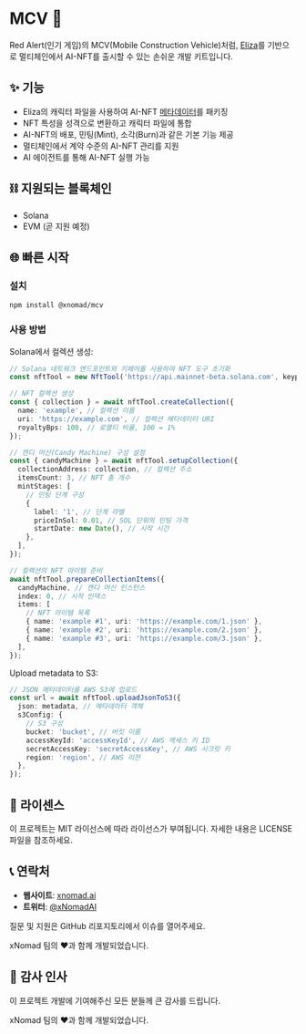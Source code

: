 # MCV 🚀

Red Alert(인기 게임)의 MCV(Mobile Construction Vehicle)처럼, [Eliza](https://github.com/elizaOS/eliza)를 기반으로 멀티체인에서 AI-NFT를 출시할 수 있는 손쉬운 개발 키트입니다.

## ✨ 기능

- Eliza의 캐릭터 파일을 사용하여 AI-NFT [메타데이터](https://docs.xnomad.ai/ai-nft-metadata)를 패키징
- NFT 특성을 성격으로 변환하고 캐릭터 파일에 통합
- AI-NFT의 배포, 민팅(Mint), 소각(Burn)과 같은 기본 기능 제공
- 멀티체인에서 계약 수준의 AI-NFT 관리를 지원
- AI 에이전트를 통해 AI-NFT 실행 가능

## ⛓️ 지원되는 블록체인

- Solana
- EVM (곧 지원 예정)

## 🌐 빠른 시작

### 설치

```
npm install @xnomad/mcv
```

### 사용 방법

Solana에서 컬렉션 생성:

```typescript
// Solana 네트워크 엔드포인트와 키페어를 사용하여 NFT 도구 초기화
const nftTool = new NftTool('https://api.mainnet-beta.solana.com', keypair);

// NFT 컬렉션 생성
const { collection } = await nftTool.createCollection({
  name: 'example', // 컬렉션 이름
  uri: 'https://example.com', // 컬렉션 메타데이터 URI
  royaltyBps: 100, // 로열티 비율, 100 = 1%
});

// 캔디 머신(Candy Machine) 구성 설정
const { candyMachine } = await nftTool.setupCollection({
  collectionAddress: collection, // 컬렉션 주소
  itemsCount: 3, // NFT 총 개수
  mintStages: [
    // 민팅 단계 구성
    {
      label: '1', // 단계 라벨
      priceInSol: 0.01, // SOL 단위의 민팅 가격
      startDate: new Date(), // 시작 시간
    },
  ],
});

// 컬렉션의 NFT 아이템 준비
await nftTool.prepareCollectionItems({
  candyMachine, // 캔디 머신 인스턴스
  index: 0, // 시작 인덱스
  items: [
    // NFT 아이템 목록
    { name: 'example #1', uri: 'https://example.com/1.json' },
    { name: 'example #2', uri: 'https://example.com/2.json' },
    { name: 'example #3', uri: 'https://example.com/3.json' },
  ],
});
```

Upload metadata to S3:

```typescript
// JSON 메타데이터를 AWS S3에 업로드
const url = await nftTool.uploadJsonToS3({
  json: metadata, // 메타데이터 객체
  s3Config: {
    // S3 구성
    bucket: 'bucket', // 버킷 이름
    accessKeyId: 'accessKeyId', // AWS 액세스 키 ID
    secretAccessKey: 'secretAccessKey', // AWS 시크릿 키
    region: 'region', // AWS 리전
  },
});
```

## 📜 라이센스

이 프로젝트는 MIT 라이선스에 따라 라이선스가 부여됩니다. 자세한 내용은 LICENSE 파일을 참조하세요.

## 📞 연락처

- **웹사이트**: [xnomad.ai](https://xnomad.ai)
- **트위터**: [@xNomadAI](https://x.com/xNomadAI)

질문 및 지원은 GitHub 리포지토리에서 이슈를 열어주세요.

xNomad 팀의 ❤️과 함께 개발되었습니다.

## 🙏 감사 인사

이 프로젝트 개발에 기여해주신 모든 분들께 큰 감사를 드립니다.

xNomad 팀의 ❤️과 함께 개발되었습니다.

